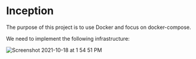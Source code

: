 # Inception

The purpose of this project is to use Docker and focus on docker-compose.

We need to implement the following infrastructure:

![Screenshot 2021-10-18 at 1 54 51 PM](https://user-images.githubusercontent.com/43143962/137726286-bfb03f9f-c9fc-4777-8ddc-5a13c320cbad.png)
